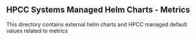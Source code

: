 ## HPCC Systems Managed Helm Charts - Metrics
This directory contains external helm charts and HPCC managed default values related to metrics
